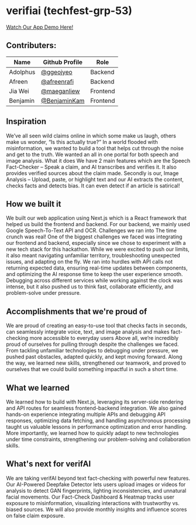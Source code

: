 # verifiai (techfest-grp-53)

[Watch Our App Demo Here!](https://www.youtube.com/watch?v=t1TZVptV5cI&t=2s)

## **Contributers:**
| **Name**              | **Github Profile**                            | **Role**          |
|-----------------------|-----------------------------------------------|-------------------|
|   Adolphus            |[@ggeojyeo](https://github.com/ggeojyeo)       |   Backend         |
|   Afreen              |[@afreenrafi](https://github.com/afreenrafi)   |   Backend         |
|   Jia Wei             |[@maeganliew](https://github.com/maeganliew)   |   Frontend        |
|   Benjamin            |[@BenjaminKam](https://github.com/BenjaminKam) |   Frontend        |


## Inspiration
We’ve all seen wild claims online in which some make us laugh, others make us wonder, “Is this actually true?” In a world flooded with misinformation, we wanted to build a tool that helps cut through the noise and get to the truth. We wanted an all in one portal for both speech and image analysis.
What it does
We have 2 main features which are the Speech Fact-Checker – Speak a claim, and AI transcribes and verifies it. It also provides verified sources about the claim made. Secondly is our, Image Analysis – Upload, paste, or highlight text and our AI extracts the content, checks facts and detects bias. It can even detect if an article is satirical!

## How we built it
We built our web application using Next.js which is a React framework that helped us build the frontend and backend. For our backend, we mainly used Google Speech-To-Text API and OCR.
Challenges we ran into
The time crunch was real! One of the biggest challenges we faced was integrating our frontend and backend, especially since we chose to experiment with a new tech stack for this hackathon. While we were excited to push our limits, it also meant navigating unfamiliar territory, troubleshooting unexpected issues, and adapting on the fly. We ran into hurdles with API calls not returning expected data, ensuring real-time updates between components, and optimizing the AI response time to keep the user experience smooth. Debugging across different services while working against the clock was intense, but it also pushed us to think fast, collaborate efficiently, and problem-solve under pressure.

## Accomplishments that we're proud of
We are proud of creating an easy-to-use tool that checks facts in seconds, can seamlessly integrate voice, text, and image analysis and makes fact-checking more accessible to everyday users
Above all, we’re incredibly proud of ourselves for pulling through despite the challenges we faced. From tackling unfamiliar technologies to debugging under pressure, we pushed past obstacles, adapted quickly, and kept moving forward. Along the way, we learned new skills, strengthened our teamwork, and proved to ourselves that we could build something impactful in such a short time.

## What we learned
We learned how to build with Next.js, leveraging its server-side rendering and API routes for seamless frontend-backend integration. We also gained hands-on experience integrating multiple APIs and debugging API responses, optimizing data fetching, and handling asynchronous processing taught us valuable lessons in performance optimization and error handling. More importantly, we learned how to quickly adapt to new technologies under time constraints, strengthening our problem-solving and collaboration skills.

## What's next for verifAI
We are taking verifAI beyond text fact-checking with powerful new features. Our AI-Powered Deepfake Detector lets users upload images or videos for analysis to detect GAN fingerprints, lighting inconsistencies, and unnatural facial movements. Our Fact-Check Dashboard & Heatmap tracks user exposure to misinformation, visualizing interactions with trustworthy vs. biased sources. We will also provide monthly insights and influence scores on false claim exposure.
